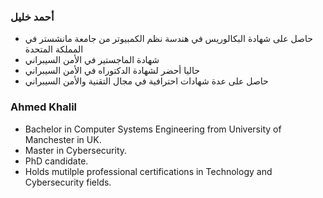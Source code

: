 ### أحمد خليل
* حاصل على شهادة البكالوريس في هندسة نظم الكمبيوتر من جامعة مانشستر في المملكة المتحدة
* شهادة الماجستير في الأمن السيبراني
* حاليا أحضر لشهادة الدكتوراه في الأمن السيبراني
* حاصل على عدة شهادات احترافية في مجال التقنية والأمن السيبراني

### Ahmed Khalil
* Bachelor in Computer Systems Engineering from University of Manchester in UK.
* Master in Cybersecurity.
* PhD candidate.
* Holds mutilple professional certifications in Technology and Cybersecurity fields.

